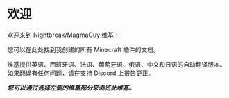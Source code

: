 # 欢迎

欢迎来到 Nightbreak/MagmaGuy 维基！

您可以在此处找到我创建的所有 Minecraft 插件的文档。

维基提供英语、西班牙语、法语、葡萄牙语、俄语、中文和日语的自动翻译版本。如果翻译有任何问题，请在支持 Discord 上报告更正。

***您可以通过选择左侧的维基部分来浏览此维基。***
